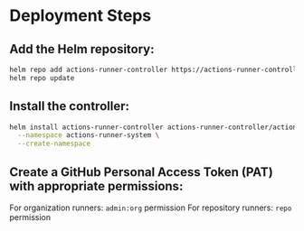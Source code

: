 # Deployment Steps

## Add the Helm repository:
```bash
helm repo add actions-runner-controller https://actions-runner-controller.github.io/actions-runner-controller
helm repo update
```

## Install the controller:
```bash
helm install actions-runner-controller actions-runner-controller/actions-runner-controller \
  --namespace actions-runner-system \
  --create-namespace
```

## Create a GitHub Personal Access Token (PAT) with appropriate permissions:


For organization runners: `admin:org` permission
For repository runners: `repo` permission



